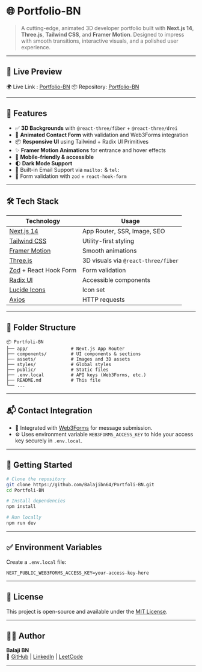 
# 🌐 Portfolio-BN

> A cutting-edge, animated 3D developer portfolio built with **Next.js 14**, **Three.js**, **Tailwind CSS**, and **Framer Motion**. Designed to impress with smooth transitions, interactive visuals, and a polished user experience.

---

## 🚀 Live Preview

🌍 Live Link : [Portfolio-BN](https://portfolio-bn-npof.onrender.com/)
📦 Repository: [Portfolio-BN](https://github.com/Balajibn64/Portfoli-BN)

---

## 🎯 Features

- ✅ **3D Backgrounds** with `@react-three/fiber` + `@react-three/drei`
- 💬 **Animated Contact Form** with validation and Web3Forms integration
- 📦 **Responsive UI** using Tailwind + Radix UI Primitives
- ✨ **Framer Motion Animations** for entrance and hover effects
- 📱 **Mobile-friendly & accessible**
- 🌓 **Dark Mode Support**
- 📧 Built-in Email Support via `mailto:` & `tel:`
- 🔐 Form validation with `zod` + `react-hook-form`

---

## 🛠 Tech Stack

| Technology        | Usage                          |
|------------------|---------------------------------|
| [Next.js 14](https://nextjs.org/) | App Router, SSR, Image, SEO |
| [Tailwind CSS](https://tailwindcss.com/) | Utility-first styling |
| [Framer Motion](https://www.framer.com/motion/) | Smooth animations |
| [Three.js](https://threejs.org/) | 3D visuals via `@react-three/fiber` |
| [Zod](https://zod.dev/) + React Hook Form | Form validation |
| [Radix UI](https://www.radix-ui.com/) | Accessible components |
| [Lucide Icons](https://lucide.dev/) | Icon set |
| [Axios](https://axios-http.com/) | HTTP requests |

---

## 📁 Folder Structure

```
📦 Portfoli-BN
├── app/                # Next.js App Router
├── components/         # UI components & sections
├── assets/             # Images and 3D assets
├── styles/             # Global styles
├── public/             # Static files
├── .env.local          # API keys (Web3Forms, etc.)
├── README.md           # This file
└── ...
```

---

## 📬 Contact Integration

- 📧 Integrated with [Web3Forms](https://web3forms.com/) for message submission.
- ⚙️ Uses environment variable `WEB3FORMS_ACCESS_KEY` to hide your access key securely in `.env.local`.

---

## 🧪 Getting Started

```bash
# Clone the repository
git clone https://github.com/Balajibn64/Portfoli-BN.git
cd Portfoli-BN

# Install dependencies
npm install

# Run locally
npm run dev
```

---

## ✅ Environment Variables

Create a `.env.local` file:

```env
NEXT_PUBLIC_WEB3FORMS_ACCESS_KEY=your-access-key-here
```

---

## 📄 License

This project is open-source and available under the [MIT License](LICENSE).

---

## 🙋‍♂️ Author

**Balaji BN**  
🔗 [GitHub](https://github.com/Balajibn64) | [LinkedIn](https://linkedin.com/in/balaji64) | [LeetCode](https://leetcode.com/u/balajibn6464/)

---
